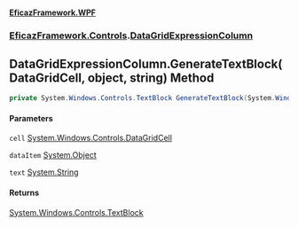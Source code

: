 #### [EficazFramework.WPF](EficazFrameworkWPF.md 'EficazFramework WPF')
### [EficazFramework.Controls](EficazFrameworkWPF.md#EficazFramework.Controls 'EficazFramework.Controls').[DataGridExpressionColumn](EficazFramework.Controls/DataGridExpressionColumn.md 'EficazFramework.Controls.DataGridExpressionColumn')

## DataGridExpressionColumn.GenerateTextBlock(DataGridCell, object, string) Method

```csharp
private System.Windows.Controls.TextBlock GenerateTextBlock(System.Windows.Controls.DataGridCell cell, object dataItem, string text);
```
#### Parameters

<a name='EficazFramework.Controls.DataGridExpressionColumn.GenerateTextBlock(System.Windows.Controls.DataGridCell,object,string).cell'></a>

`cell` [System.Windows.Controls.DataGridCell](https://docs.microsoft.com/en-us/dotnet/api/System.Windows.Controls.DataGridCell 'System.Windows.Controls.DataGridCell')

<a name='EficazFramework.Controls.DataGridExpressionColumn.GenerateTextBlock(System.Windows.Controls.DataGridCell,object,string).dataItem'></a>

`dataItem` [System.Object](https://docs.microsoft.com/en-us/dotnet/api/System.Object 'System.Object')

<a name='EficazFramework.Controls.DataGridExpressionColumn.GenerateTextBlock(System.Windows.Controls.DataGridCell,object,string).text'></a>

`text` [System.String](https://docs.microsoft.com/en-us/dotnet/api/System.String 'System.String')

#### Returns
[System.Windows.Controls.TextBlock](https://docs.microsoft.com/en-us/dotnet/api/System.Windows.Controls.TextBlock 'System.Windows.Controls.TextBlock')